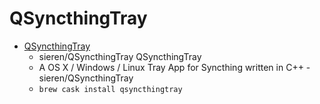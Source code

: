 # QSyncthingTray
- [QSyncthingTray](https://github.com/sieren/QSyncthingTray)
  -  sieren/QSyncthingTray QSyncthingTray
  - A OS X / Windows / Linux Tray App for Syncthing written in C++ - sieren/QSyncthingTray
  - `brew cask install qsyncthingtray`
